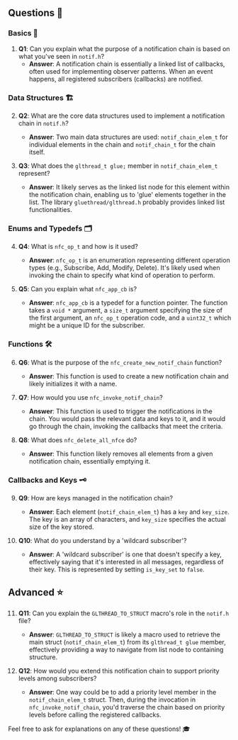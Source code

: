 
## Questions 🤔

### Basics 🌱

1. **Q1**: Can you explain what the purpose of a notification chain is based on what you've seen in `notif.h`?
   - **Answer**: A notification chain is essentially a linked list of callbacks, often used for implementing observer patterns. When an event happens, all registered subscribers (callbacks) are notified. 

### Data Structures 🏗️

2. **Q2**: What are the core data structures used to implement a notification chain in `notif.h`?
   - **Answer**: Two main data structures are used: `notif_chain_elem_t` for individual elements in the chain and `notif_chain_t` for the chain itself.

3. **Q3**: What does the `glthread_t glue;` member in `notif_chain_elem_t` represent?
   - **Answer**: It likely serves as the linked list node for this element within the notification chain, enabling us to 'glue' elements together in the list. The library `gluethread/glthread.h` probably provides linked list functionalities.

### Enums and Typedefs 🗂️

4. **Q4**: What is `nfc_op_t` and how is it used?
   - **Answer**: `nfc_op_t` is an enumeration representing different operation types (e.g., Subscribe, Add, Modify, Delete). It's likely used when invoking the chain to specify what kind of operation to perform.

5. **Q5**: Can you explain what `nfc_app_cb` is?
   - **Answer**: `nfc_app_cb` is a typedef for a function pointer. The function takes a `void *` argument, a `size_t` argument specifying the size of the first argument, an `nfc_op_t` operation code, and a `uint32_t` which might be a unique ID for the subscriber.

### Functions 🛠️

6. **Q6**: What is the purpose of the `nfc_create_new_notif_chain` function?
   - **Answer**: This function is used to create a new notification chain and likely initializes it with a name.

7. **Q7**: How would you use `nfc_invoke_notif_chain`?
   - **Answer**: This function is used to trigger the notifications in the chain. You would pass the relevant data and keys to it, and it would go through the chain, invoking the callbacks that meet the criteria.

8. **Q8**: What does `nfc_delete_all_nfce` do?
   - **Answer**: This function likely removes all elements from a given notification chain, essentially emptying it.

### Callbacks and Keys 🗝️

9. **Q9**: How are keys managed in the notification chain?
   - **Answer**: Each element (`notif_chain_elem_t`) has a `key` and `key_size`. The key is an array of characters, and `key_size` specifies the actual size of the key stored.

10. **Q10**: What do you understand by a 'wildcard subscriber'? 
    - **Answer**: A 'wildcard subscriber' is one that doesn't specify a key, effectively saying that it's interested in all messages, regardless of their key. This is represented by setting `is_key_set` to `false`.

## Advanced ⭐

11. **Q11**: Can you explain the `GLTHREAD_TO_STRUCT` macro's role in the `notif.h` file?
    - **Answer**: `GLTHREAD_TO_STRUCT` is likely a macro used to retrieve the main struct (`notif_chain_elem_t`) from its `glthread_t glue` member, effectively providing a way to navigate from list node to containing structure.

12. **Q12**: How would you extend this notification chain to support priority levels among subscribers?
    - **Answer**: One way could be to add a priority level member in the `notif_chain_elem_t` struct. Then, during the invocation in `nfc_invoke_notif_chain`, you'd traverse the chain based on priority levels before calling the registered callbacks.

Feel free to ask for explanations on any of these questions! 🎓
